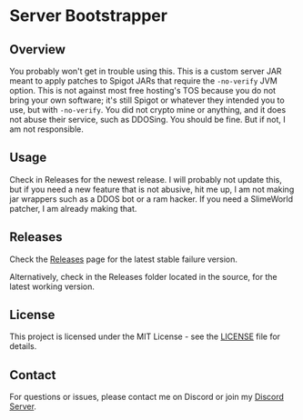 # Server Bootstrapper

## Overview

You probably won't get in trouble using this. This is a custom server JAR meant to apply patches to Spigot JARs that require the `-no-verify` JVM option. This is not against most free hosting's TOS because you do not bring your own software; it's still Spigot or whatever they intended you to use, but with `-no-verify`. You did not crypto mine or anything, and it does not abuse their service, such as DDOSing. You should be fine. But if not, I am not responsible.

## Usage

Check in Releases for the newest release. I will probably not update this, but if you need a new feature that is not abusive, hit me up, I am not making jar wrappers such as a DDOS bot or a ram hacker. If you need a SlimeWorld patcher, I am already making that.

## Releases

Check the [Releases](https://github.com/HackerYijia/NoVerifyMCJar/releases) page for the latest stable failure version.

Alternatively, check in the Releases folder located in the source, for the latest working version.

## License

This project is licensed under the MIT License - see the [LICENSE](LICENSE) file for details.

## Contact

For questions or issues, please contact me on Discord or join my [Discord Server](https://dsc.gg/jnreborn).
